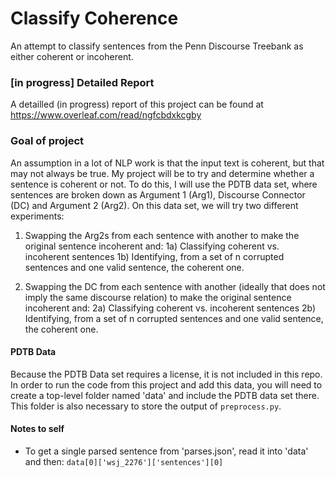 # Classify Coherence
An attempt to classify sentences from the Penn Discourse Treebank as either coherent or incoherent. 

### [in progress] Detailed Report
A detailled (in progress) report of this project can be found at https://www.overleaf.com/read/ngfcbdxkcgby

### Goal of project
An assumption in a lot of NLP work is that the input text is coherent, but that may not always be true. My project will be to try and determine whether a sentence is coherent or not. To do this, I will use the PDTB data set, where sentences are broken down as Argument 1 (Arg1), Discourse Connector (DC) and Argument 2 (Arg2). On this data set, we will try two different experiments:

1) Swapping the Arg2s from each sentence with another to make the original sentence incoherent and:
  1a) Classifying coherent vs. incoherent sentences 
  1b) Identifying, from a set of n corrupted sentences and one valid sentence, the coherent one.

2) Swapping the DC from each sentence with another (ideally that does not imply the same discourse relation) to make the original sentence incoherent and:
  2a)  Classifying coherent vs. incoherent sentences 
  2b) Identifying, from a set of n corrupted sentences and one valid sentence, the coherent one.

#### PDTB Data
Because the PDTB Data set requires a license, it is not included in this repo. In order to run the code from this project and add this data, you will need to create a top-level folder named 'data' and include the PDTB data set there. This folder is also necessary to store the output of `preprocess.py`.

#### Notes to self

- To get a single parsed sentence from 'parses.json', read it into 'data' and then: `data[0]['wsj_2276']['sentences'][0]`